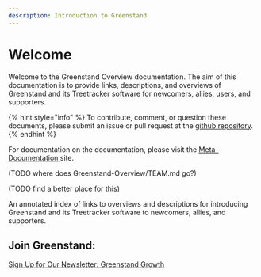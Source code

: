 ```yaml
---
description: Introduction to Greenstand
---
```


# Welcome

Welcome to the Greenstand Overview documentation. The aim of this documentation is to provide links, descriptions, and overviews of Greenstand and its Treetracker software for newcomers, allies, users, and supporters.

{% hint style="info" %}
To contribute, comment, or question these documents, please submit an issue or pull request at the [github repository](https://github.com/Greenstand/greenstand-documentation).
{% endhint %}

For documentation on the documentation, please visit the [Meta-Documentation ](http://127.0.0.1:5000/o/-MXNadx4i6aOZ12XcStA/s/78NT1HbvABIZ8TFDjByj/)site.



(TODO where does Greenstand-Overview/TEAM.md go?)

(TODO find a better place for this)

An annotated index of links to overviews and descriptions for introducing Greenstand and its Treetracker software to newcomers, allies, and supporters.



##

## Join Greenstand:

[Sign Up for Our Newsletter: Greenstand Growth](https://greenstand.org/devbox/signup)

